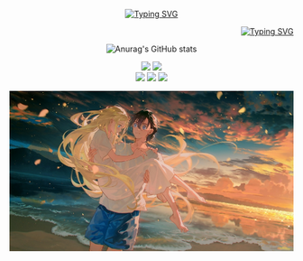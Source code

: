 <div id="title" align=center>

<a href="https://git.io/typing-svg"><img src="https://readme-typing-svg.herokuapp.com?font=Zhi+Mang+Xing&size=26&pause=1000&center=%E7%9C%9F&vCenter=%E7%9C%9F&repeat=%E5%81%87&random=%E5%81%87&width=435&lines=%E8%B6%8A%E6%98%AF%E6%89%A7%E7%9D%80%E4%BE%BF%E8%B6%8A%E6%98%AF%E8%8B%A6" alt="Typing SVG" /></a>


<p align=right>
  <a href="https://git.io/typing-svg"><img src="https://readme-typing-svg.herokuapp.com?font=Gwendolyn&weight=700&size=27&pause=1000&center=%E7%9C%9F&vCenter=%E7%9C%9F&repeat=%E5%81%87&random=%E5%81%87&width=435&lines=Zero_quadrant." alt="Typing SVG" /></a>
</p>


![Anurag's GitHub stats](https://github-readme-stats.vercel.app/api?username=zeroquadrant&show_icons=true&theme=tokyonight)

![](https://img.shields.io/badge/不想-学习-yellow) 
![](https://img.shields.io/badge/性格-内向-pink) 
</br>
![](https://img.shields.io/badge/爱好-孤独-red)
![](https://img.shields.io/badge/心情-和她-blue)
![](https://img.shields.io/badge/澜-我-green)

![背景](image/背景.jpg)

</div>

